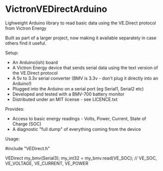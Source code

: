 # VictronVEDirectArduino
Lighweight Arduino library to read basic data using the VE.Direct protocol from Victron Energy

Built as part of a larger project, now making it available separately in case others find it useful.

Setup:
 - An Arduino(ish) board 
 - A Victron Energy device that sends serial data using the text version of the VE.Direct protocol
 - A 5v to 3.3v serial converter (BMV is 3.3v - don't plug it directly into an Arduino!)
 - Plugged into the Arduino on a serial port (eg Serial1, Serial2 etc)
 - Developed and tested with a BMV-700 battery monitor
 - Distributed under an MIT license - see LICENCE.txt

Provides:
 - Access to basic energy readings - Volts, Power, Current, State of Charge (SOC)
 - A diagnostic "full dump" of everything coming from the device  

Usage:

#include "VEDirect.h"

VEDirect my_bmv(Serial3);
my_int32 = my_bmv.read(VE_SOC);	
// VE_SOC, VE_VOLTAGE, VE_CURRENT, VE_POWER

